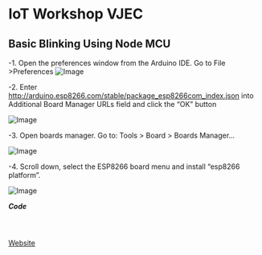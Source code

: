 # IoT Workshop VJEC

## Basic Blinking Using Node MCU 
-1. Open the preferences window from the Arduino IDE. Go to File >Preferences
![Image](https://maker.pro/storage/OAYqL3v/OAYqL3vUjwaZHA95fuU6Ln7RrIIWZtKLfMTGCGFY.jpeg)

-2. Enter http://arduino.esp8266.com/stable/package_esp8266com_index.json into Additional Board Manager URLs field and click the “OK” button

![Image](https://maker.pro/storage/2aYeYxI/2aYeYxIaufaxwYdk0XGBnbwmdlyKx8Is04eN7zM8.jpeg)

-3. Open boards manager. Go to: Tools > Board > Boards Manager…

![Image](https://maker.pro/storage/MzeFJ3o/MzeFJ3oxkkS7Jj7lSJ3s02jFh0z7HCJ4a62oRQwn.jpeg)

-4. Scroll down, select the ESP8266 board menu and install “esp8266 platform”.

![Image](https://maker.pro/storage/vDFw2EX/vDFw2EXJvaA3vIlJLpbrYlqbMOHBE85tq1l1acwE.jpeg)

***Code***
```



```
[Website](www.robinkthomas.com)


